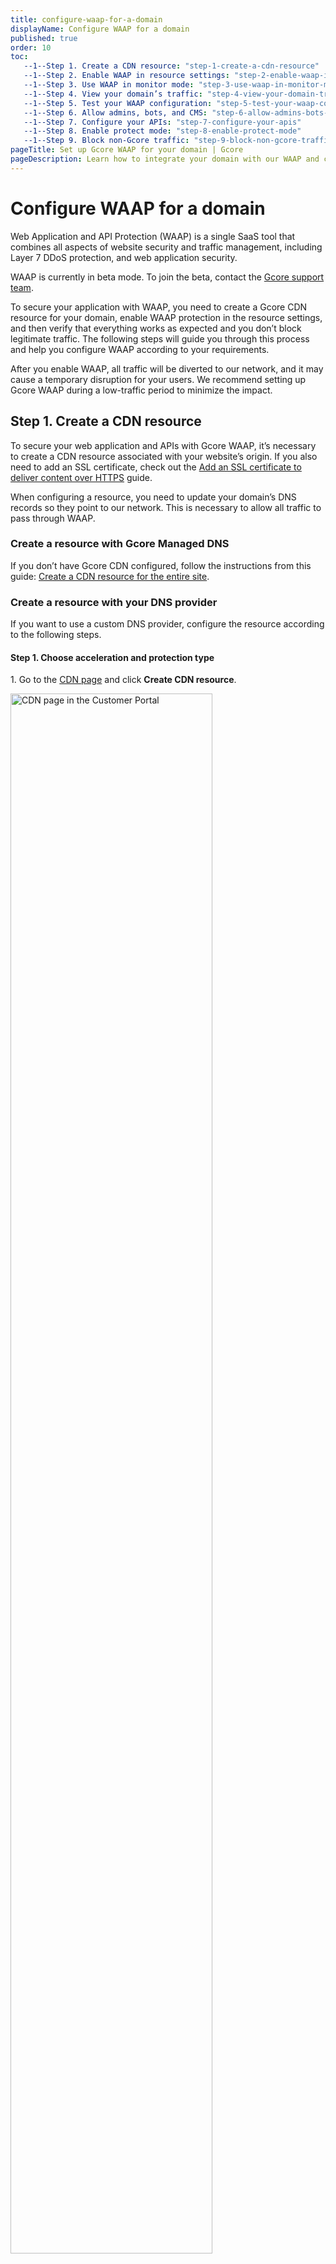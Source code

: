 ```yaml
---
title: configure-waap-for-a-domain
displayName: Configure WAAP for a domain
published: true
order: 10
toc:
   --1--Step 1. Create a CDN resource: "step-1-create-a-cdn-resource"
   --1--Step 2. Enable WAAP in resource settings: "step-2-enable-waap-in-cdn-resource-settings"
   --1--Step 3. Use WAAP in monitor mode: "step-3-use-waap-in-monitor-mode"
   --1--Step 4. View your domain’s traffic: "step-4-view-your-domain-traffic"
   --1--Step 5. Test your WAAP configuration: "step-5-test-your-waap-configuration"
   --1--Step 6. Allow admins, bots, and CMS: "step-6-allow-admins-bots-and-cms"  
   --1--Step 7. Configure your APIs: "step-7-configure-your-apis"
   --1--Step 8. Enable protect mode: "step-8-enable-protect-mode"
   --1--Step 9. Block non-Gcore traffic: "step-9-block-non-gcore-traffic"
pageTitle: Set up Gcore WAAP for your domain | Gcore
pageDescription: Learn how to integrate your domain with our WAAP and configure the initial settings.
---
```

# Configure WAAP for a domain

Web Application and API Protection (WAAP) is a single SaaS tool that combines all aspects of website security and traffic management, including Layer 7 DDoS protection, and web application security.  

<alert-element type="info" title="Info">

WAAP is currently in beta mode. To join the beta, contact the [Gcore support team](mailto:support@gcore.com).
 
</alert-element>

To secure your application with WAAP, you need to create a Gcore CDN resource for your domain, enable WAAP protection in the resource settings, and then verify that everything works as expected and you don’t block legitimate traffic. The following steps will guide you through this process and help you configure WAAP according to your requirements.

<alert-element type="tip" title="Tip">
 
After you enable WAAP, all traffic will be diverted to our network, and it may cause a temporary disruption for your users. We recommend setting up Gcore WAAP during a low-traffic period to minimize the impact. 

</alert-element>

## Step 1. Create a CDN resource  

To secure your web application and APIs with Gcore WAAP, it’s necessary to create a CDN resource associated with your website’s origin. If you also need to add an SSL certificate, check out the <a href="https://gcore.com/docs/cdn/ssl-certificates/add-an-ssl-certificate-to-deliver-content-over-https" target="_blank">Add an SSL certificate to deliver content over HTTPS</a> guide. 

<alert-element type="info" title="Info">
 
When configuring a resource, you need to update your domain’s DNS records so they point to our network. This is necessary to allow all traffic to pass through WAAP.

</alert-element>

<tabset-element>

### Create a resource with Gcore Managed DNS

If you don’t have Gcore CDN configured, follow the instructions from this guide: <a href="https://gcore.com/docs/cdn/getting-started/create-a-cdn-resource/create-a-cdn-resource-for-the-entire-site" target="_blank">Create a CDN resource for the entire site</a>. 

### Create a resource with your DNS provider

If you want to use a custom DNS provider, configure the resource according to the following steps. 

#### Step 1. Choose acceleration and protection type

1\. Go to the <a href="https://cdn.gcore.com/resources/list" target="_blank">CDN page</a> and click **Create CDN resource**.

<img src="https://assets.gcore.pro/docs/waap/getting-started/create-cdn-resource-button.png" alt="CDN page in the Customer Portal" width="80%">

2\. Select **Accelerate and protect static assets only**. This option lets you configure a CNAME for your static assets, also ensuring that your domain is fully protected from any harmful traffic. 

<img src="https://assets.gcore.pro/docs/waap/getting-started/protect-static-assets-option.png" alt="Protect static assets option enabled" width="80%">

3\. Click **Confirm** to proceed with the next steps.

#### Step 2. Set up initial configuration for a domain 

1\. Provide a CNAME record. For example, `waap.mydomain.yt`. 

<img src="https://assets.gcore.pro/docs/waap/getting-started/cname-example.png" alt="CNAME example" width="80%">

2\. Specify the content origin and add an origin group. If you haven't previously created an origin group, refer to <a href="https://gcore.com/docs/cdn/add-an-origin-group#step-2-enter-the-origin-group-name" target="_blank">add an origin group (step 2)</a>. 

3\. To use the default port 80, keep the **Use default checkbox** selected. If you need to specify a custom port, deselect the checkbox and enter the needed port in the relevant field.

<img src="https://assets.gcore.pro/docs/waap/getting-started/origin-config-example.png" alt="Example of origin configuration" width="80%">

4\. Add a description (optional). It won’t affect your resource settings and will only be displayed in the <a href="https://cdn.gcore.com/resources/list" target="_blank">CDN resources</a> section next to the resource CNAME. 

#### Step 3. Set up your DNS

1\. Copy the generated CNAME and add it to your DNS configuration. 

2\. In the Gcore Customer Portal, click **Confirm** to finish the DNS configuration and proceed with the next steps.

<img src="https://assets.gcore.pro/docs/waap/getting-started/dns-setup.png" alt="Example of DNS configuration" width="80%">

#### Step 4. Set up a content management system 

1\. Select **I don’t have CMS**. Replace the origin domain with the CNAME that points to your static files, if necessary.  

2\. Click **Confirm** to complete the configuration.

<img src="https://assets.gcore.pro/docs/waap/getting-started/cms-setup.png" alt="Example of CMS configuration" width="80%">

#### Step 5. Finalize the settings 

1\. Once you’ve completed all the resource creation steps, access the resource settings by clicking the corresponding button. 

2\. Navigate to the **Cache** settings and disable the **Always online** option.

<img src="https://assets.gcore.pro/docs/waap/getting-started/always-online-disabled.png" alt="Always online option disabled" width="80%">

3\. Make sure that the **Host header** is set to the **Forward Host header** option.

<img src="https://assets.gcore.pro/docs/waap/getting-started/host-header-config.png" alt="Host header configuration" width="80%">

</tabset-element>

## Step 2: Enable WAAP in CDN resource settings 

Once your CDN resource is set up, you can activate WAAP protection for it. Refer to the <a href="https://gcore.com/docs/cdn/cdn-resource-options/cdn-security/protect-cdn-resources-with-basic-waf" target="_blank">Protect CDN resources with Gcore WAAP</a> guide for detailed instructions.

## Step 3: Use WAAP in monitor mode 

After you enable WAAP, it will be automatically set to the <a href="https://gcore.com/docs/waap/getting-started/waap-modes#monitor-mode" target="_blank">monitor mode</a>. In this mode, we’ll inspect all incoming requests but won’t take any action. It's best to use monitor mode for several days before enabling the <a href="https://gcore.com/docs/waap/getting-started/waap-modes#protect-mode" target="_blank">protect mode</a> to make sure that all security settings work correctly. 

Completing this step is important because it allows you to analyze requests and test the WAAP behavior before you fully activate it. 

<alert-element type="warning" title="Warning">
 
In monitor mode, all traffic is allowed to your domain, regardless of configured security rules and policy groups. This mode is only recommended for testing WAAP settings.
 
</alert-element>

## Step 4: View your domain traffic 

While keeping WAAP in monitor mode, you can view all logged requests and check the corresponding actions that the WAAP will take once you put it in the protect mode.  

Go through the <a href="https://gcore.com/docs/waap/analytics" target="_blank">analytics pages</a> to detect common traffic patterns and understand if the current configuration requires any adjustments.  

For instance, you can find information about incoming web requests on the **WAAP** analytics page in the **Requests** table: 

1\. In the <a href="https://accounts.gcore.com/reports/dashboard" target="_blank">Gcore Customer Portal</a>, navigate to **WAAP** > **Domains**.

<img src="https://assets.gcore.pro/docs/waap/getting-started/domains-waap-page.png" alt="Domains page in the Customer Portal">

2\. Find the needed domain and click its name to open it. You'll be directed to the **Policies** page.

3\. In the sidebar, click **Analytics** > **WAAP**. 

4\. Review the information under **Requests**.

<img src="https://assets.gcore.pro/docs/waap/getting-started/waap-requests-table.png" alt="Analytics page in the Customer Portal showing Requests table">

5\. You can also filter requests to get more granular information about your traffic:  

* **Traffic types**: View requests based on the rule that triggered the request. 

* **Policy – Blocked** or **Policy – Allowed**: View requests that triggered our predefined policy groups. 

* Select **Custom Rule – Blocked** or **Custom Rule – Allowed**: View requests that triggered custom rules created by your account users. 

<alert-element type="info" title="Info">
 
**Policy - Blocked** and **Custom Rule - Blocked** are the default filters automatically displayed for the table.  
 
</alert-element>

To view more information about a request, click the request ID and inspect the <a href="https://gcore.com/docs/waap/analytics#request-details" target="_blank">Request Details</a> page.

<img src="https://assets.gcore.pro/docs/waap/getting-started/request-details-overview.png" alt="Request details section open from the Analytics page">

The screenshot above depicts a request that was blocked because of the <a href="https://gcore.com/docs/waap/waap-policies/waf-and-owasp-top-threats#sql_injection" target="_blank">SQL injection</a> policy. It blocks requests if there is evidence that the request contains malicious SQL code.

## Step 5: Test your WAAP configuration 

To achieve the desired WAAP behavior, we recommend that you navigate through your website as both a user and administrator.  

Navigating the website will generate entries in the <a href="https://gcore.com/docs/waap/analytics#requests-table" target="_blank">Requests</a> table. You can use this information to determine if you need to create <a href="https://gcore.com/docs/waap/ip-security/allow-and-block-ip-addresses" target="_blank">Firewall rules</a> or <a href="https://gcore.com/docs/waap/waap-rules/custom-rules" target="_blank">custom WAAP rules</a> for some requests and let them access your website’s content. 

Specifically, review requests that relate to: 

* **Your origin IP**: IP address assigned to your device. 
* **Your office IP**: IP address assigned to your device within your office's network. 
* **Your workstation IP**: IP address assigned to a workstation or specific computer in a network. 

If you notice that WAAP will block such requests in the protect mode, you need to update your settings to prevent such a situation. You can find detailed instructions on how to update your settings in the following step.  

Check out the <a href="https://gcore.com/docs/waap/ip-security/allow-and-block-ip-addresses" target="_blank">allow and block IP addresses</a> guide for more information. 

## Step 6: Allow admins, bots, and CMS 

Before the WAAP is in protection mode, you need to ensure that critical IP addresses, content management systems (CMS), and common automated services are allowed to make successful requests.  

Check the <a href="https://gcore.com/docs/waap/waap-policies" target="_blank">WAAP policy groups</a> for a full list of security policies and their detailed overview. 

### Allow admin IP addresses

If your domain doesn’t use a CMS, we highly recommend allowlisting the site administrator's IP address: 

1\. In the <a href="https://accounts.gcore.com/reports/dashboard" target="_blank">Gcore Customer Portal</a>, navigate to **WAAP** > **Domains**.

<img src="https://assets.gcore.pro/docs/waap/getting-started/domains-waap-page.png" alt="Domains page in the Customer Portal" width="80%">

2\. Find the needed domain and click its name to open it. You'll be directed to the **Policies** page.

3\. In the sidebar, click **Firewall**. 

4\. In the **Allowed IPs** section, click **Add IP/IP Range**.

<img src="https://assets.gcore.pro/docs/waap/getting-started/firewall-add-rules.png" alt="Firewall page in the Customer Portal" width="80%">

5\. Enter any admin user's public IP address. 

6\. Click **Save**. 

Repeat these steps if needed. 

### Allow CMS 

If you use content management systems, such as WordPress, allow traffic for CMS admins:  

1\. In the <a href="https://accounts.gcore.com/reports/dashboard" target="_blank">Gcore Customer Portal</a>, navigate to **WAAP** > **Domains**.

2\. Find the needed domain and click its name to open it. You'll be directed to the **Policies** page.

3\. In the sidebar, click **WAAP**. 

4\. On the **Policies** page, find CMS protection, and then allow traffic for a desired content management system by enabling a toggle next to it.

<img src="https://assets.gcore.pro/docs/waap/getting-started/cms-protection.png" alt="WAAP policies page with the highlighted CMS protection policy" width="80%">

<alert-element type="tip" title="Tip">
 
The **WordPress WAF ruleset** policy is enabled by default. 
 
</alert-element>

### Allow common automated services 

Follow these steps to allow crawlers, scanners, monitoring bots, and similar tools to access your website:  

1\. In the <a href="https://accounts.gcore.com/reports/dashboard" target="_blank">Gcore Customer Portal</a>, navigate to **WAAP** > **Domains**.

2\. Find the needed domain and click its name to open it. You'll be directed to the **Policies** page.

3\. Click the **Common automated services** to expand the section and enable the desired bot.

<img src="https://assets.gcore.pro/docs/waap/getting-started/automated-services.png" alt="WAAP policies page with the highlighted common automated bots policy" width="80%">

The <a href="https://gcore.com/docs/waap/waap-policies/common-automated-services" target="_blank">common automated services</a> policy group allows a few trusted bots by default, which is why we recommend reviewing this list before enabling the protect mode.

## Step 7: Configure your APIs

If you plan to serve JSON requests through an API on your domain, you can disable the JavaScript injection and CAPTCHA functionalities for specified API endpoints.

You can <a href="https://gcore.com/docs/waap/api-discovery-and-protection/configure-api-base-path" target="_blank">manually add endpoints to API base path</a> or <a href="https://gcore.com/docs/waap/api-discovery-and-protection/api-discovery" target="_blank">configure the API Discovery feature</a> to automatically detect and protect your APIs.

## Step 8: Enable protect mode 

1\. In the <a href="https://accounts.gcore.com/reports/dashboard" target="_blank">Gcore Customer Portal</a>, navigate to **WAAP** > **Domains**.

2\. Find the needed domain and click its name to open it. You'll be directed to the **Policies** page.

3\. In the sidebar, click **WAAP**. 

4\. In the upper-right corner of the screen next to WAAP mode, select **Protect**. The WAAP will begin to inspect and act upon incoming requests.

<img src="https://assets.gcore.pro/docs/waap/getting-started/protect-mode.png" alt="WAAP modes dropdown" width="80%">

## Step 9. Block non-Gcore traffic 

After successful DNS propagation and verifying that domain-based traffic is being handled by WAAP, ensure that all requests to your domain are routed through Gcore servers. This is necessary to prevent unauthorized traffic from bypassing WAAP and directly reaching your domain.

* <a href="https://gcore.com/docs/cdn/getting-started/configure-an-origin/add-cdn-servers-to-the-origin-acl-whitelist" target="_blank">Add our CDN servers to the allowlist</a>. 
* Block other incoming requests that don’t match our allowlist. 
